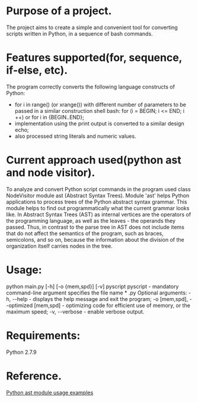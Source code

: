 # Purpose of a project.
The project aims to create a simple and convenient tool for converting scripts written in Python, in a sequence of bash commands.

# Features supported(for, sequence, if-else, etc).
The program correctly converts the following language constructs of Python:
* for i in range() (or xrange()) with different number of parameters to be passed in a similar construction shell bash: for (i = BEGIN; i <= END; i ++) or for i in {BEGIN..END};
* implementation using the print output is converted to a similar design echo;
* also processed string literals and numeric values.

# Current approach used(python ast and node visitor).
To analyze and convert Python script commands in the program used class NodeVisitor module ast (Abstract Syntax Trees).
Module 'ast' helps Python applications to process trees of the Python abstract syntax grammar. This module helps to find out programmatically what the current grammar looks like.
In Abstract Syntax Trees (AST) as internal vertices are the operators of the programming language, as well as the leaves - the operands they passed.
Thus, in contrast to the parse tree in AST does not include items that do not affect the semantics of the program, such as braces, semicolons, and so on, because the information about the division of the organization itself carries nodes in the tree.

# Usage:
python main.py [-h] [-o {mem,spd}] [-v] pyscript
pyscript - mandatory command-line argument specifies the file name * .py
Optional arguments:
-h, --help	- displays the help message and exit the program;
-o [mem,spd], --optimized [mem,spd]	- optimizing code for efficient use of memory, or the maximum speed;
-v, --verbose	- enable verbose output.

# Requirements:
Python 2.7.9

# Reference.
[Python ast module usage examples](http://stackoverflow.com/questions/1515357/simple-example-of-how-to-use-ast-nodevisitor "Python ast module usage examples")
